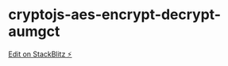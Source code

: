# cryptojs-aes-encrypt-decrypt-aumgct

[Edit on StackBlitz ⚡️](https://stackblitz.com/edit/cryptojs-aes-encrypt-decrypt-aumgct)